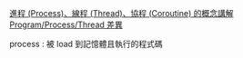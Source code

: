 [進程 (Process)、線程 (Thread)、協程 (Coroutine) 的概念講解](https://blog.kennycoder.io/2020/05/16/%E9%80%B2%E7%A8%8B-Process-%E3%80%81%E7%B7%9A%E7%A8%8B-Thread-%E3%80%81%E5%8D%94%E7%A8%8B-Coroutine-%E7%9A%84%E6%A6%82%E5%BF%B5%E8%AC%9B%E8%A7%A3/)
[Program/Process/Thread 差異](https://totoroliu.medium.com/program-process-thread-%E5%B7%AE%E7%95%B0-4a360c7345e5)

process : 被 load 到記憶體且執行的程式碼

